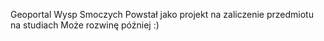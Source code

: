 Geoportal Wysp Smoczych
Powstał jako projekt na zaliczenie przedmiotu na studiach
Może rozwinę później :)
